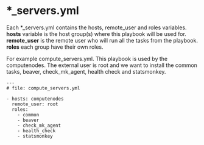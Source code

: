# *_servers.yml

Each \*_servers.yml contains the hosts, remote_user and roles variables.
**hosts** variable is the host group(s) where this playbook will be used for.
**remote_user** is the remote user who will run all the tasks from the playbook.
**roles** each group have their own roles.

For example compute_servers.yml. This playbook is used by the computenodes.
The external user is root and we want to install the common tasks, beaver, check_mk_agent, health check and statsmonkey.

```
---
# file: compute_servers.yml

- hosts: computenodes
  remote_user: root
  roles:
    - common
    - beaver
    - check_mk_agent
    - health_check
    - statsmonkey
```